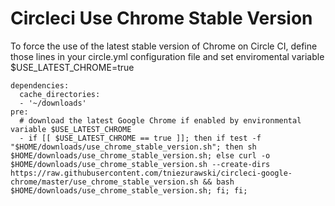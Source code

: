 # Circleci Use Chrome Stable Version

To force the use of the latest stable version of Chrome on Circle CI, define those lines in your circle.yml configuration file and set enviromental variable $USE_LATEST_CHROME=true

```
dependencies:
  cache_directories:
  - '~/downloads'
pre:
  # download the latest Google Chrome if enabled by environmental variable $USE_LATEST_CHROME
  - if [[ $USE_LATEST_CHROME == true ]]; then if test -f "$HOME/downloads/use_chrome_stable_version.sh"; then sh $HOME/downloads/use_chrome_stable_version.sh; else curl -o $HOME/downloads/use_chrome_stable_version.sh --create-dirs https://raw.githubusercontent.com/tniezurawski/circleci-google-chrome/master/use_chrome_stable_version.sh && bash $HOME/downloads/use_chrome_stable_version.sh; fi; fi;
